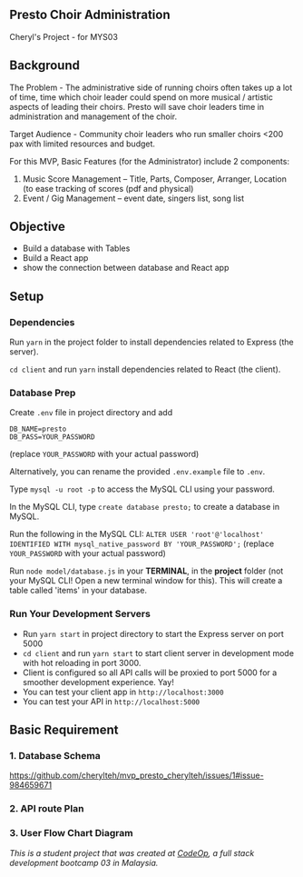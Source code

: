 ## Presto Choir Administration
Cheryl's Project - for MYS03

## Background
The Problem - The administrative side of running choirs often takes up a lot of time, time which choir leader could spend on more musical / artistic aspects of leading their choirs. Presto will save choir leaders time in administration and management of the choir.

Target Audience - Community choir leaders who run smaller choirs <200 pax with limited resources and budget. 

For this MVP, Basic Features (for the Administrator) include 2 components:
1) Music Score Management – Title, Parts, Composer, Arranger, Location (to ease tracking of scores (pdf and physical)
2) Event / Gig Management – event date, singers list, song list

## Objective
- Build a database with Tables
- Build a React app
- show the connection between database and React app

## Setup

### Dependencies

Run `yarn` in the project folder to install dependencies related to Express (the server).

`cd client` and run `yarn` install dependencies related to React (the client).

### Database Prep

Create `.env` file in project directory and add

```
DB_NAME=presto
DB_PASS=YOUR_PASSWORD
```
(replace `YOUR_PASSWORD` with your actual password)

Alternatively, you can rename the provided `.env.example` file to `.env`.

Type `mysql -u root -p` to access the MySQL CLI using your password.

In the MySQL CLI, type `create database presto;` to create a database in MySQL.

Run the following in the MySQL CLI: `ALTER USER 'root'@'localhost' IDENTIFIED WITH mysql_native_password BY 'YOUR_PASSWORD';` (replace `YOUR_PASSWORD` with your actual password)

Run `node model/database.js` in your **TERMINAL**, in the **project** folder (not your MySQL CLI! Open a new terminal window for this). This will create a table called 'items' in your database.

### Run Your Development Servers

- Run `yarn start` in project directory to start the Express server on port 5000
- `cd client` and run `yarn start` to start client server in development mode with hot reloading in port 3000.
- Client is configured so all API calls will be proxied to port 5000 for a smoother development experience. Yay!
- You can test your client app in `http://localhost:3000`
- You can test your API in `http://localhost:5000`

## Basic Requirement

### 1. Database Schema
https://github.com/cherylteh/mvp_presto_cherylteh/issues/1#issue-984659671

### 2. API route Plan


### 3. User Flow Chart Diagram


_This is a student project that was created at [CodeOp](http://codeop.tech), a full stack development bootcamp 03 in Malaysia._
